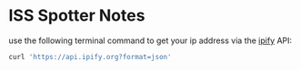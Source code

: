 # ISS Spotter Notes

use the following terminal command to get your ip address via the [ipify](https://ipify.org/) API:
```js
curl 'https://api.ipify.org?format=json'
```
